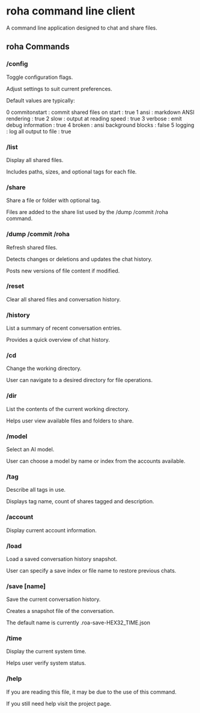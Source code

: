 # roha command line client

A command line application designed to chat and share files.

## roha Commands

### /config

Toggle configuration flags.

Adjust settings to suit current preferences.

Default values are typically:

0 commitonstart : commit shared files on start : true
1 ansi : markdown ANSI rendering : true
2 slow : output at reading speed : true
3 verbose : emit debug information : true
4 broken : ansi background blocks : false
5 logging : log all output to file : true

### /list

Display all shared files.

Includes paths, sizes, and optional tags for each file.

### /share

Share a file or folder with optional tag.

Files are added to the share list used by the /dump /commit /roha command.

### /dump /commit /roha

Refresh shared files. 

Detects changes or deletions and updates the chat history.

Posts new versions of file content if modified.

### /reset

Clear all shared files and conversation history.

### /history

List a summary of recent conversation entries. 

Provides a quick overview of chat history.

### /cd

Change the working directory. 

User can navigate to a desired directory for file operations.

### /dir

List the contents of the current working directory. 

Helps user view available files and folders to share.


### /model

Select an AI model.

User can choose a model by name or index from the accounts available.

### /tag

Describe all tags in use.

Displays tag name, count of shares tagged and description.

### /account

Display current account information.

### /load

Load a saved conversation history snapshot.

User can specify a save index or file name to restore previous chats.

### /save [name]

Save the current conversation history. 

Creates a snapshot file of the conversation.

The default name is currently .roa-save-HEX32_TIME.json

### /time

Display the current system time. 

Helps user verify system status.

### /help

If you are reading this file, it may be due to the use of this command.

If you still need help visit the project page.
